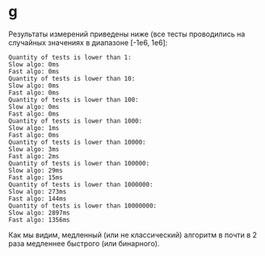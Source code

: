 # g
Результаты измерений приведены ниже (все тесты проводились на случайных значениях в диапазоне [-1e6, 1e6]:
```
Quantity of tests is lower than 1:
Slow algo: 0ms
Fast algo: 0ms
Quantity of tests is lower than 10:
Slow algo: 0ms
Fast algo: 0ms
Quantity of tests is lower than 100:
Slow algo: 0ms
Fast algo: 0ms
Quantity of tests is lower than 1000:
Slow algo: 1ms
Fast algo: 0ms
Quantity of tests is lower than 10000:
Slow algo: 3ms
Fast algo: 2ms
Quantity of tests is lower than 100000:
Slow algo: 29ms
Fast algo: 15ms
Quantity of tests is lower than 1000000:
Slow algo: 273ms
Fast algo: 144ms
Quantity of tests is lower than 10000000:
Slow algo: 2897ms
Fast algo: 1356ms
```
Как мы видим, медленный (или не классический) алгоритм в почти в 2 раза медленнее быстрого (или бинарного).
